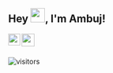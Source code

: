 ## Hey <img src="https://github.com/TheDudeThatCode/TheDudeThatCode/blob/master/Assets/Hi.gif" width="29px">, I'm Ambuj!

<a href="https://www.linkedin.com/in/ambuj-kulshreshtha-527917201/">
  <img align="left" width="24px" src="https://cdn-icons-png.flaticon.com/512/174/174857.png"  />
</a>
<a href="mailto:kulshreshthaak.12@gmail.com">
  <img align="left" width="26px" src="https://cdn-icons-png.flaticon.com/512/281/281769.png" />
</a>
<br />
<br />

![visitors](https://visitor-badge.laobi.icu/badge?page_id=ambuj-1211.ambuj-1211)
